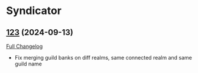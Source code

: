 # Syndicator

## [123](https://github.com/Baganator/Syndicator/tree/123) (2024-09-13)
[Full Changelog](https://github.com/Baganator/Syndicator/compare/122...123) 

- Fix merging guild banks on diff realms, same connected realm and same guild name  
